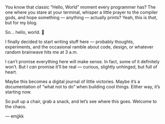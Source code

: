 You know that classic “Hello, World” moment every programmer has? The one where you stare at your terminal, whisper a little prayer to the compiler gods, and hope something — anything — actually prints?
Yeah, this is *that*, but for my blog.

So… hello, world. 👋

I finally decided to start writing stuff here — probably thoughts, experiments, and the occasional ramble about code, design, or whatever random brainwave hits me at 3 a.m.

I can’t promise everything here will make sense. In fact, some of it definitely won’t. But I *can* promise it’ll be real — curious, slightly unhinged, but full of heart.

Maybe this becomes a digital journal of little victories. Maybe it’s a documentation of “what not to do” when building cool things. Either way, it’s starting now.

So pull up a chair, grab a snack, and let’s see where this goes.
Welcome to the chaos.

— emjjkk